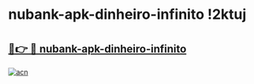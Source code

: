 # nubank-apk-dinheiro-infinito !2ktuj

# <h2><a href="https://lds0ml.esa.edu.pl?title=nubank-apk-dinheiro-infinito&ref=2ktuj">🔗👉 🔴 nubank-apk-dinheiro-infinito</a></h2>

[![acn](https://github.com/user-attachments/assets/0f9c940e-d8b0-45ae-aac7-cd30a18b3e1c)](https://lds0ml.esa.edu.pl?title=nubank-apk-dinheiro-infinito&ref=2ktuj)

